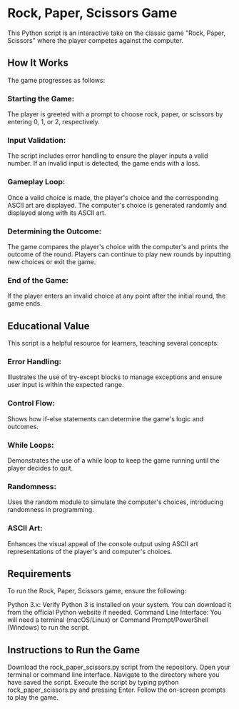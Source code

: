 # Rock, Paper, Scissors Game
This Python script is an interactive take on the classic game "Rock, Paper, Scissors" where the player competes against the computer.

## How It Works
The game progresses as follows:

### Starting the Game:

The player is greeted with a prompt to choose rock, paper, or scissors by entering 0, 1, or 2, respectively.

### Input Validation:

The script includes error handling to ensure the player inputs a valid number. If an invalid input is detected, the game ends with a loss.

### Gameplay Loop:

Once a valid choice is made, the player's choice and the corresponding ASCII art are displayed.
The computer's choice is generated randomly and displayed along with its ASCII art.

### Determining the Outcome:

The game compares the player's choice with the computer's and prints the outcome of the round.
Players can continue to play new rounds by inputting new choices or exit the game.

### End of the Game:

If the player enters an invalid choice at any point after the initial round, the game ends.

## Educational Value
This script is a helpful resource for learners, teaching several concepts:

### Error Handling:

Illustrates the use of try-except blocks to manage exceptions and ensure user input is within the expected range.

### Control Flow:

Shows how if-else statements can determine the game's logic and outcomes.

### While Loops:

Demonstrates the use of a while loop to keep the game running until the player decides to quit.

### Randomness:

Uses the random module to simulate the computer's choices, introducing randomness in programming.

### ASCII Art:

Enhances the visual appeal of the console output using ASCII art representations of the player's and computer's choices.

## Requirements
To run the Rock, Paper, Scissors game, ensure the following:

Python 3.x: Verify Python 3 is installed on your system. You can download it from the official Python website if needed.
Command Line Interface: You will need a terminal (macOS/Linux) or Command Prompt/PowerShell (Windows) to run the script.

## Instructions to Run the Game
Download the rock_paper_scissors.py script from the repository.
Open your terminal or command line interface.
Navigate to the directory where you have saved the script.
Execute the script by typing python rock_paper_scissors.py and pressing Enter.
Follow the on-screen prompts to play the game.
